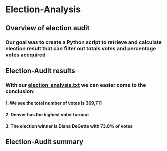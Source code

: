 # Election-Analysis

## Overview of election audit

### Our goal was to create a Python script to retrieve and calculate election result that can filter out totals votes and percentage votes accquired

## Election-Audit results

### With our [election_analysis.txt](analysis/election_analysis.txt) we can easier come to the conclusion: 
#### 1. We see the total number of votes is 369,711
#### 2. Denver has the highest voter turnout
#### 3. The election winner is Diana DeGette with 73.8% of votes

## Election-Audit summary
